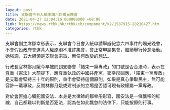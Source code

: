 ```yaml
---
layout: post
title: 支聯會今日入紙申請六四燭光晚會
date: 2021-04-27 12:04:16.000000000 +08:00
link: https://news.rthk.hk/rthk/ch/component/k2/1587915-20210427.htm
categories: rthk
---
```


支聯會副主席鄒幸彤表示，支聯會今日會入紙申請舉辦紀念六四事件的燭光晚會，不會假設政府會違背人權原則不准許集會，會正常申請集會，繼續舉行悼念活動。她強調，五大綱領是支聯會宗旨，無任何改變的想法。

行政長官林鄭月娥今早被問到支聯會「結束一黨專政」的口號是否合法時，表示在尊重《憲法》大前提下，應尊重執政的中國共產黨，鄒幸彤回應，「結束一黨專政」是支聯會堅持三十年的原則，重申會堅持這個原則，如果是真心爭取民主，無可能容許一黨專政，反問林鄭月娥或建制派的立場是否認可現有政權屬一黨專政。

對於會否擔心觸犯國安法，本身是大律師的鄒幸彤形容，國安法是一條飄移的紅線，自己都難以判斷是否犯法，認為在如此飄忽的法律下，只能按原則行事。
